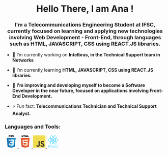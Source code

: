 <h1 align="center">Hello There, I am Ana  ! 
</h1>
<h3 align="center">I'm a Telecommunications Engineering Student at IFSC, currently focused on learning and applying new technologies involving Web Development - Front-End, through languages such as HTML, JAVASCRIPT, CSS using REACT.JS libraries.</h3>

- 🔭 I’m currently working on **Intelbras, in the Technical Support team in Networks**

- 🌱 I’m currently learning **HTML, JAVASCRIPT, CSS using REACT.JS libraries.**

- 🤝 **I'm improving and developing myself to become a Software Developer in the near future, focused on applications involving Front-End Development.**

- ⚡ Fun fact: **Telecommunications Technician and Technical Support Analyst.**

<h3 align="left">Languages and Tools:</h3>
<p align="left"> <a href="https://www.w3schools.com/css/" target="_blank" rel="noreferrer"> <img src="https://raw.githubusercontent.com/devicons/devicon/master/icons/css3/css3-original-wordmark.svg" alt="css3" width="40" height="40"/> </a> <a href="https://www.w3.org/html/" target="_blank" rel="noreferrer"> <img src="https://raw.githubusercontent.com/devicons/devicon/master/icons/html5/html5-original-wordmark.svg" alt="html5" width="40" height="40"/> </a> <a href="https://developer.mozilla.org/en-US/docs/Web/JavaScript" target="_blank" rel="noreferrer"> <img src="https://raw.githubusercontent.com/devicons/devicon/master/icons/javascript/javascript-original.svg" alt="javascript" width="40" height="40"/> </a> <a href="https://reactjs.org/" target="_blank" rel="noreferrer"> <img src="https://raw.githubusercontent.com/devicons/devicon/master/icons/react/react-original-wordmark.svg" alt="react" width="40" height="40"/> </a> </p>
